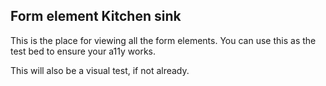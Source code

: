 ## Form element Kitchen sink

This is the place for viewing all the form elements. You can use this as the test bed to ensure your a11y works.

This will also be a visual test, if not already.
